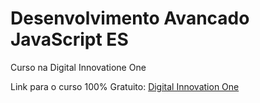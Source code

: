 # Desenvolvimento Avancado JavaScript ES
Curso na Digital Innovatione One

Link para o curso 100% Gratuito: [Digital Innovation One](https://digitalinnovation.one/sign-in)
